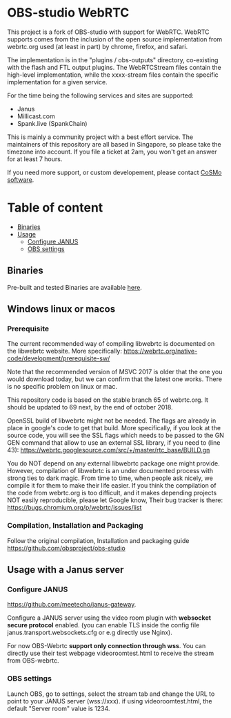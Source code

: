 
# OBS-studio WebRTC

This project is a fork of OBS-studio with support for WebRTC. WebRTC supports comes from the inclusion of the open source implementation from webrtc.org used (at least in part) by chrome, firefox, and safari.

The implementation is in the "plugins / obs-outputs" directory, co-existing with the flash and FTL output plugins. The WebRTCStream files contain the high-level implementation, while the xxxx-stream files contain the specific implementation for a given service.

For the time being the following services and sites are supported:
- Janus
- Millicast.com
- Spank.live (SpankChain)

This is mainly a community project with a best effort service. The maintainers of this repository are all based in Singapore, so please take the timezone into account. If you file a ticket at 2am, you won't get an answer for at least 7 hours.

If you need more support, or custom developement, please contact [CoSMo software](http://www.cosmosoftware.io/contact.html).

# Table of content

- [Binaries](#binaries)
- [Usage](#usage)
  * [Configure JANUS](#configure-janus)
  * [OBS settings](#obs-settings)

## Binaries

Pre-built and tested Binaries are available [here](https://github.com/CoSMoSoftware/OBS-studio-webrtc/releases).

## Windows linux or macos

### Prerequisite

The current recommended way of compiling libwebrtc is documented on the libwebrtc website. More specifically: https://webrtc.org/native-code/development/prerequisite-sw/

Note that the recommended version of MSVC 2017 is older that the one you would download today, but we can confirm that the latest one works. There is no specific problem on linux or mac.

This repository code is based on the stable branch 65 of webrtc.org. It should be updated to 69 next, by the end of october 2018.

OpenSSL build of libwebrtc might not be needed.  The flags are already in place in google's code to get that build. More specifically, if you look at the source code, you will see the SSL flags which needs to be passed to the GN GEN command that allow to use an external SSL library, if you need to (line 43):
https://webrtc.googlesource.com/src/+/master/rtc_base/BUILD.gn

You do NOT depend on any external libwebrtc package one might provide. However, compilation of libwebrtc is an under documented process with strong ties to dark magic. From time to time, when people ask nicely, we compile it for them to make their life easier. If you think the compilation of the code from webrtc.org is too difficult, and it makes depending projects NOT easily reproducible, please let Google know, Their bug tracker is there:
https://bugs.chromium.org/p/webrtc/issues/list

### Compilation, Installation and Packaging

Follow the original compilation, Installation and packaging guide https://github.com/obsproject/obs-studio

## Usage with a Janus server

### Configure JANUS

https://github.com/meetecho/janus-gateway.

Configure a JANUS server using the video room plugin with **websocket secure protocol** enabled. (you can enable TLS inside the config file janus.transport.websockets.cfg or e.g directly use Nginx).

For now OBS-Webrtc **support only connection through wss**. 
You can directly use their test webpage videoroomtest.html to receive the stream from OBS-webrtc.

### OBS settings

Launch OBS, go to settings, select the stream tab and change the URL to point to your JANUS server (wss://xxx). if using videoroomtest.html, the default "Server room" value is 1234.
